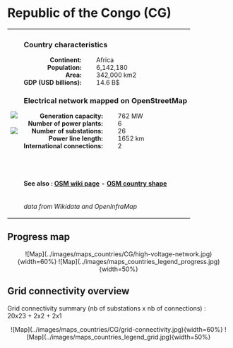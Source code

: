 # Republic of the Congo (CG)

<table width="90%">
<tr>
<td>
<img src="http://commons.wikimedia.org/wiki/Special:FilePath/Flag%20of%20the%20Republic%20of%20the%20Congo.svg" width="250">
<br><br>
<img src="http://commons.wikimedia.org/wiki/Special:FilePath/LocationRepublicoftheCongo.svg" width="250"></td>
<td>
<h3>Country characteristics</h3>
<div style="display: inline-block;text-align:right;margin-right:30px;font-weight: bold;">
Continent:<br>Population:<br>Area:<br>GDP (USD billions):
</div>
<div style="display: inline-block;">
Africa<br>6,142,180<br>342,000 km2<br>14.6 B$
</div>
<h3>Electrical network mapped on OpenStreetMap</h3>
<div style="display: inline-block;text-align:right;margin-right:30px;font-weight: bold;">Generation capacity:<br>
Number of power plants:<br>
Number of substations:<br>
Power line length:<br>
International connections:<br>
</div>
<div style="display: inline-block;">762 MW<br>
6<br>
26<br>
1652 km<br>
2<br>
</div>

<br><br><h4>See also :
<a href="https://wiki.openstreetmap.org/wiki/Power_networks/Republic of the Congo" target="_blank">OSM wiki page</a> -
<a href="https://openstreetmap.org/relation/192794" target="_blank">OSM country shape</a>
</h4>

<br><i>data from Wikidata and OpenInfraMap</i>
</td>
</tr>
</table>


## Progress map

<center>
![Map](../images/maps_countries/CG/high-voltage-network.jpg){width=60%}
![Map](../images/maps_countries_legend_progress.jpg){width=50%}
</center>



## Grid connectivity overview

Grid connectivity summary (nb of substations x nb of connections) :<br>20x23 + 2x2 + 2x1

<center>
![Map](../images/maps_countries/CG/grid-connectivity.jpg){width=60%}
![Map](../images/maps_countries_legend_grid.jpg){width=50%}
</center>

